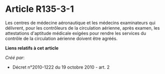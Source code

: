 # Article R135-3-1

Les centres de médecine aéronautique et les médecins examinateurs qui délivrent, pour les contrôleurs de la circulation
aérienne, après examen, les attestations d'aptitude médicale exigées pour rendre les services du contrôle de la circulation
aérienne doivent être agréés.

**Liens relatifs à cet article**

_Créé par_:

  - Décret n°2010-1222 du 19 octobre 2010 - art. 2
